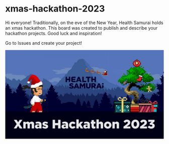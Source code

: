 # xmas-hackathon-2023
Hi everyone! Traditionally, on the eve of the New Year, Health Samurai holds an xmas hackathon. This board was created to publish and describe your hackathon projects. Good luck and inspiration!

Go to Issues and create your project!

![xmas-cover](https://github.com/HealthSamurai/xmas-hackathon-2023/blob/main/YouTube%20Cover%20Xmas%20(3).png)
